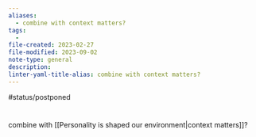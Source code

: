 ```yaml
---
aliases:
  - combine with context matters?
tags:
  - 
file-created: 2023-02-27
file-modified: 2023-09-02
note-type: general
description: 
linter-yaml-title-alias: combine with context matters?
---
```


#status/postponed

#


combine with [[Personality is shaped our environment|context matters]]?
